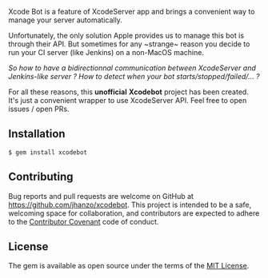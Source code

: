 Xcode Bot is a feature of XcodeServer app and brings a convenient way to manage your server automatically.

Unfortunately, the only solution Apple provides us to manage this bot is through their API. But sometimes for any ~strange~ reason you decide to run your CI server (like Jenkins) on a non-MacOS machine.

*So how to have a bidirectionnal communication between XcodeServer and Jenkins-like server ? 
How to detect when your bot starts/stopped/failed/... ?*

For all these reasons, this **unofficial** **Xcodebot** project has been created. It's just a convenient wrapper to use XcodeServer API. Feel free to open issues / open PRs.

## Installation

    $ gem install xcodebot

## Contributing

Bug reports and pull requests are welcome on GitHub at https://github.com/jhanzo/xcodebot. This project is intended to be a safe, welcoming space for collaboration, and contributors are expected to adhere to the [Contributor Covenant](http://contributor-covenant.org) code of conduct.


## License

The gem is available as open source under the terms of the [MIT License](http://opensource.org/licenses/MIT).
